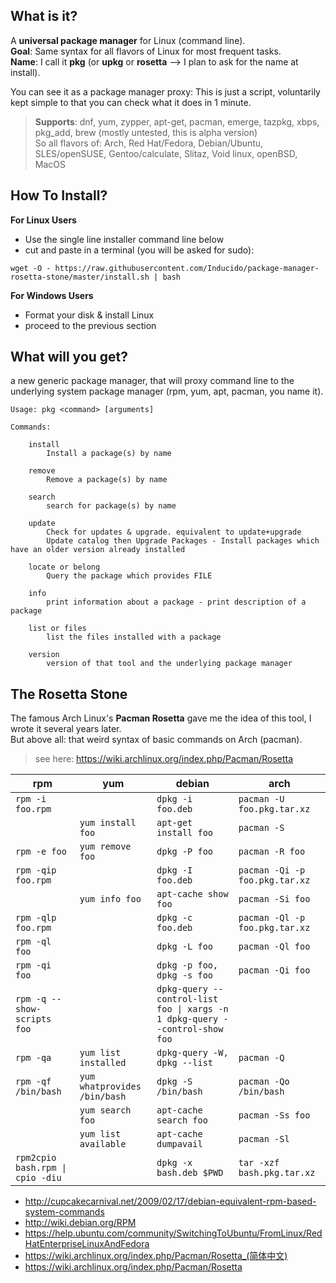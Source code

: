 
## What is it? 

A **universal package manager** for Linux (command line).  
**Goal**: Same syntax for all flavors of Linux for most frequent tasks.    
**Name**: I call it **pkg** (or **upkg** or **rosetta**  --> I plan to ask for the name at install).  

You can see it as a package manager proxy: This is just a script, voluntarily kept simple to that you can check what it does in 1 minute.

> **Supports**:  dnf, yum, zypper, apt-get, pacman, emerge, tazpkg, xbps, pkg_add, brew (mostly untested, this is alpha version)    
> So all flavors of: Arch, Red Hat/Fedora, Debian/Ubuntu, SLES/openSUSE, Gentoo/calculate, Slitaz, Void linux, openBSD, MacOS

## How To Install?

**For Linux Users**
- Use the single line installer command line below
- cut and paste in a terminal (you will be asked for sudo):

```
wget -O - https://raw.githubusercontent.com/Inducido/package-manager-rosetta-stone/master/install.sh | bash
```	

**For Windows Users**
- Format your disk & install Linux
- proceed to the previous section 

## What will you get?

a new generic package manager, that will proxy  command line to the underlying system package manager (rpm, yum, apt, pacman, you name it).

```
Usage: pkg <command> [arguments]

Commands:

	install
		Install a package(s) by name

	remove
		Remove a package(s) by name

	search
		search for package(s) by name

	update
		Check for updates & upgrade. equivalent to update+upgrade
		Update catalog then Upgrade Packages - Install packages which have an older version already installed

	locate or belong
		Query the package which provides FILE

	info
		print information about a package - print description of a package
		
	list or files 
		list the files installed with a package

	version
		version of that tool and the underlying package manager

```

## The Rosetta Stone

The famous Arch Linux's **Pacman Rosetta** gave me the idea of this tool, I wrote it several years later.  
But above all: that weird syntax of basic commands on Arch (pacman).

> see here: https://wiki.archlinux.org/index.php/Pacman/Rosetta


| rpm                   | yum                           | debian                        | arch                              |
|-----------------------|-------------------------------|-------------------------------|-----------------------------------|
| `rpm -i foo.rpm`      |                               | `dpkg -i foo.deb`             | `pacman -U foo.pkg.tar.xz`        |
|                       | `yum install foo`             | `apt-get install foo`         | `pacman -S`                       |
| `rpm -e foo`          | `yum remove foo`              | `dpkg -P foo`                 | `pacman -R foo`                   |
| `rpm -qip foo.rpm`    |                               | `dpkg -I foo.deb`             | `pacman -Qi -p foo.pkg.tar.xz`    |
|                       | `yum info foo`                | `apt-cache show foo`          | `pacman -Si foo`                  |
| `rpm -qlp foo.rpm`    |                               | `dpkg -c foo.deb`             | `pacman -Ql -p foo.pkg.tar.xz`    |
| `rpm -ql foo`         |                               | `dpkg -L foo`                 | `pacman -Ql foo`                  |
| `rpm -qi foo`         |                               | `dpkg -p foo, dpkg -s foo`    | `pacman -Qi foo`                  |
| `rpm -q --show-scripts foo` |                         | `dpkg-query --control-list foo \| xargs -n 1 dpkg-query --control-show foo` |                        |
| `rpm -qa`             | `yum list installed`          | `dpkg-query -W, dpkg --list`  | `pacman -Q`                       |
| `rpm -qf /bin/bash`   | `yum whatprovides /bin/bash`  | `dpkg -S /bin/bash`           | `pacman -Qo /bin/bash`            |
|                       | `yum search foo`              | `apt-cache search foo`        | `pacman -Ss foo`                  |
|                       | `yum list available`          | `apt-cache dumpavail`         | `pacman -Sl`                      |
| `rpm2cpio bash.rpm \| cpio -diu` |                     | `dpkg -x bash.deb $PWD`       | `tar -xzf bash.pkg.tar.xz`        |

* http://cupcakecarnival.net/2009/02/17/debian-equivalent-rpm-based-system-commands
* http://wiki.debian.org/RPM
* https://help.ubuntu.com/community/SwitchingToUbuntu/FromLinux/RedHatEnterpriseLinuxAndFedora
* https://wiki.archlinux.org/index.php/Pacman/Rosetta_(简体中文)
* https://wiki.archlinux.org/index.php/Pacman/Rosetta
